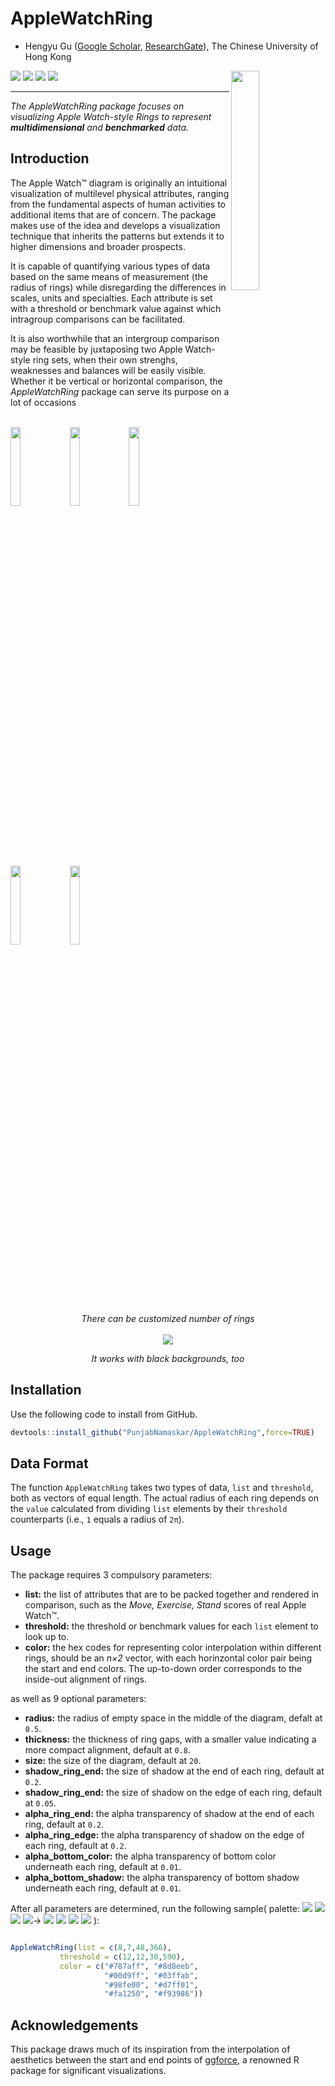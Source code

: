 <h1>AppleWatchRing</h1>

* Hengyu Gu ([Google Scholar](https://scholar.google.com/citations?user=eqYzq68AAAAJ&hl=ja&oi=sra), [ResearchGate](https://www.researchgate.net/profile/Hengyu-Gu)), The Chinese University of Hong Kong <br />

<img src="https://github.com/PunjabNamaskar/AppleWatchRing/blob/main/AppleWatchRing4.png" width=30% height=30% align="right" />

<p>

<img src="https://img.shields.io/badge/multi-dimensional-fa1250">

<img src="https://img.shields.io/badge/multi-colored-98fe00">

<img src="https://img.shields.io/badge/multi-phased-00d9ff">

<img src="https://img.shields.io/badge/benchmarked-data-787aff">
 
 
</p>


------------------------------------------------------------------------

_The AppleWatchRing package focuses on visualizing Apple Watch-style Rings to represent **multidimensional** and **benchmarked** data._ <br />

## Introduction
 
The Apple Watch™ diagram is originally an intuitional visualization of multilevel physical attributes, ranging from the fundamental aspects of human activities to additional items that are of concern. The package makes use of the idea and develops a visualization technique that inherits the patterns but extends it to higher dimensions and broader prospects. <br />

It is capable of quantifying various types of data based on the same means of measurement (the radius of rings) while disregarding the differences in scales, units and specialties. Each attribute is set with a threshold or benchmark value against which intragroup comparisons can be facilitated. <br />

It is also worthwhile that an intergroup comparison may be feasible by juxtaposing two Apple Watch-style ring sets, when their own strenghs, weaknesses and balances will be easily visible. Whether it be vertical or horizontal comparison, the _AppleWatchRing_ package can serve its purpose on a lot of occasions <br />
<br />
<p float="center">
  <img src="https://github.com/PunjabNamaskar/AppleWatchRing/blob/main/panel.png" width=18% height=18% />
  <img src="https://github.com/PunjabNamaskar/AppleWatchRing/blob/main/AppleWatchRing4.png" width=18% height=18% />
  <img src="https://github.com/PunjabNamaskar/AppleWatchRing/blob/main/AppleWatchRing3.png" width=18% height=18% />
 <img src="https://github.com/PunjabNamaskar/AppleWatchRing/blob/main/AppleWatchRing2.png" width=18% height=18% />
 <img src="https://github.com/PunjabNamaskar/AppleWatchRing/blob/main/AppleWatchRing1.png" width=18% height=18% />
</p>
<p align="center"><i>There can be customized number of rings</i><br />
<br />
<img src="https://github.com/PunjabNamaskar/AppleWatchRing/blob/main/black.png" />

<p align="center"><i>It works with black backgrounds, too</i><br />

## Installation

Use the following code to install from GitHub.

```R
devtools::install_github("PunjabNamaskar/AppleWatchRing",force=TRUE)
```

## Data Format 

The function `AppleWatchRing` takes two types of data, `list` and `threshold`, both as vectors of equal length. The actual radius of each ring depends on the `value` calculated from dividing `list` elements by their `threshold` counterparts (i.e., `1` equals a radius of `2π`).
 
## Usage

The package requires 3 compulsory parameters:
- **list:** the list of attributes that are to be packed together and rendered in comparison, such as the _Move, Exercise, Stand_ scores of real Apple Watch™. 
- **threshold:** the threshold or benchmark values for each `list` element to look up to.
- **color:** the hex codes for representing color interpolation within different rings, should be an _n×2_ vector, with each horinzontal color pair being the start and end colors. The up-to-down order corresponds to the inside-out alignment of rings.

as well as 9 optional parameters:
- **radius:** the radius of empty space in the middle of the diagram, defalt at `0.5`. 
- **thickness:** the thickness of ring gaps, with a smaller value indicating a more compact alignment, default at `0.8`.
- **size:** the size of the diagram, default at `20`.
- **shadow_ring_end:** the size of shadow at the end of each ring, default at `0.2`.
- **shadow_ring_end:** the size of shadow on the edge of each ring, default at `0.05`.
- **alpha_ring_end:** the alpha transparency of shadow at the end of each ring, default at `0.2`.
- **alpha_ring_edge:** the alpha transparency of shadow on the edge of each ring, default at `0.2`.
- **alpha_bottom_color:** the alpha transparency of bottom color underneath each ring, default at `0.01`.
- **alpha_bottom_shadow:** the alpha transparency of bottom shadow underneath each ring, default at `0.01`.
 
 After all parameters are determined, run the following sample(
 palette: <img src="https://img.shields.io/badge/ --787aff">
 <img src="https://img.shields.io/badge/ --00d9ff">
 <img src="https://img.shields.io/badge/ --98fe00">
 <img src="https://img.shields.io/badge/ --fa1250">→
<img src="https://img.shields.io/badge/ --8d8eeb">
 <img src="https://img.shields.io/badge/ --03ffab">
 <img src="https://img.shields.io/badge/ --d7ff01">
 <img src="https://img.shields.io/badge/ --f93986"> ):

```R

AppleWatchRing(list = c(8,7,48,366),
           threshold = c(12,12,30,590),
           color = c("#787aff", "#8d8eeb", 
                     "#00d9ff", "#03ffab", 
                     "#98fe00", "#d7ff01", 
                     "#fa1250", "#f93986"))
```


## Acknowledgements

This package draws much of its inspiration from the interpolation of aesthetics between the start and end points of [ggforce](https://github.com/thomasp85/ggforce/blob/main/R/arc.R), a renowned R package for significant visualizations.
